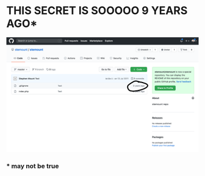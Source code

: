 <h1>THIS SECRET IS SOOOOO 9 YEARS AGO*</H1>

![SECRET REPO](https://raw.githubusercontent.com/stemount/stemount/master/9years.png)

<h3>* may not be true</h3>

